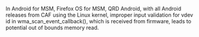 In Android for MSM, Firefox OS for MSM, QRD Android, with all Android releases from CAF using the Linux kernel, improper input validation for vdev id in wma_scan_event_callback(), which is received from firmware, leads to potential out of bounds memory read.